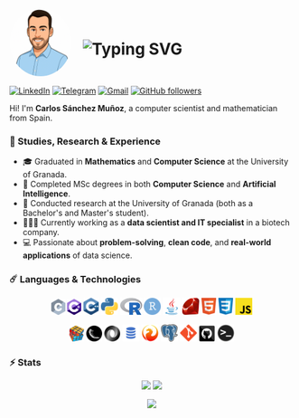 <div style="display: flex; align-items: center; gap: 20px; flex-wrap: wrap;">
  <div style="flex-shrink: 0; width: 110px; text-align: center;">
    <img src="./images/Avatar.png" alt="Carlos Sanchez" width="120" height="120" style="border-radius: 50%;">
  </div>
  <div style="flex: 1; min-width: 250px;">
    <h1>
      <a href="https://git.io/typing-svg" style="text-decoration: none;">
        <img src="https://readme-typing-svg.herokuapp.com/?lines=Hello,+There!+👋;This+is+Carlos...;Nice+to+meet+you!&center=true&size=25" alt="Typing SVG">
      </a>
    </h1>
  </div>
</div>

<!-- Badges en Markdown -->
  [![LinkedIn](https://img.shields.io/badge/-LinkedIn-blue?style=flat-square&logo=Linkedin&logoColor=white)](https://www.linkedin.com/in/carlossamu7/)
  [![Telegram](https://img.shields.io/badge/-Telegram-0088cc?style=flat-square&logo=Telegram&logoColor=white)](https://t.me/Carlossamu7)
  [![Gmail](https://img.shields.io/badge/-Gmail-D14836?style=flat-square&logo=gmail&logoColor=white)](mailto:carlossamu7@gmail.com)
  [![GitHub followers](https://img.shields.io/github/followers/Carlossamu7.svg?style=social&label=Follow&maxAge=2592000)](https://github.com/Carlossamu7?tab=followers)


Hi! I'm **Carlos Sánchez Muñoz**, a computer scientist and mathematician from Spain.

### 🚀 Studies, Research & Experience

- 🎓 Graduated in **Mathematics** and **Computer Science** at the University of Granada.
- 🔬 Completed MSc degrees in both **Computer Science** and **Artificial Intelligence**.
- 🔭 Conducted research at the University of Granada (both as a Bachelor's and Master's student).
- 👨🏻‍💻 Currently working as a **data scientist and IT specialist** in a biotech company.
- 💻 Passionate about **problem-solving**, **clean code**, and **real-world applications** of data science.


### ☄️ Languages & Technologies

<p align="center" style="flex-wrap: wrap;">
  <code><img title="C" height="28" src="./images/c.svg" alt="C"></code>
  <code><img title="C#" height="28" src="./images/C_sharp.png" alt="C#"></code>
  <code><img title="C++" height="30" src="./images/cpp.svg" alt="C++"></code>
  <code><img title="Python" height="30" src="./images/python.png" alt="Python"></code>
  <code><img title="R" height="30" src="./images/R.png" alt="R"></code>
  <code><img title="RStudio" height="30" src="./images/RStudio.png" alt="RStudio"></code>
  <code><img title="Java" height="30" src="./images/java-original.svg" alt="Java"></code>
  <code><img title="Ruby" height="30" src="./images/Ruby.svg" alt="Ruby"></code>
  <code><img title="HTML5" height="30" src="./images/html5.svg" alt="HTML5"></code>
  <code><img title="CSS3" height="30" src="./images/css3.svg" alt="CSS3"></code>
  <code><img title="JavaScript" height="30" src="./images/js.svg" alt="JavaScript"></code>
</p>

<p align="center" style="flex-wrap: wrap;">
  <code><img title="Problem Solving" height="28" src="./images/problemSolving.png" alt="Problem Solving"></code>
  <code><img title="Flask" height="28" src="./images/flask.png" alt="Flask"></code>
  <code><img title="JSON" height="28" src="./images/json.svg" alt="JSON"></code>
  <code><img title="SQL" height="30" src="./images/sql.png" alt="SQL"></code>
  <code><img title="Firebird" height="30" src="./images/firebird-logo-500.png" alt="Firebird"></code>
  <code><img title="Postgree" height="30" src="./images/postgresql.svg" alt="Postgree"></code>
  <code><img title="Git" height="30" src="./images/git-original.svg" alt="git"></code>
  <code><img title="GitHub" height="28" src="./images/github.svg" alt="GitHub"></code>
  <code><img title="Terminal" height="30" src="./images/terminal.png" alt="Terminal"></code>
</p>

### ⚡ Stats

<p align=center>
  <div align=center>
    <img height="180em" src="https://github-readme-stats.vercel.app/api?username=Carlossamu7&theme=react&show_icons=true&hide_border=true&&count_private=true&include_all_commits=true" />
    <img height="180em" src="https://github-readme-stats.vercel.app/api/top-langs/?username=Carlossamu7&theme=react&exclude_repo=KNN-Image-Classification&show_icons=true&hide_border=true&layout=compact&langs_count=8"/>
  </div>
</p>

<p align=center>
  <img height="180em" src="https://github-readme-streak-stats.herokuapp.com/?user=Carlossamu7&theme=react&hide_border=true" />
</p>

